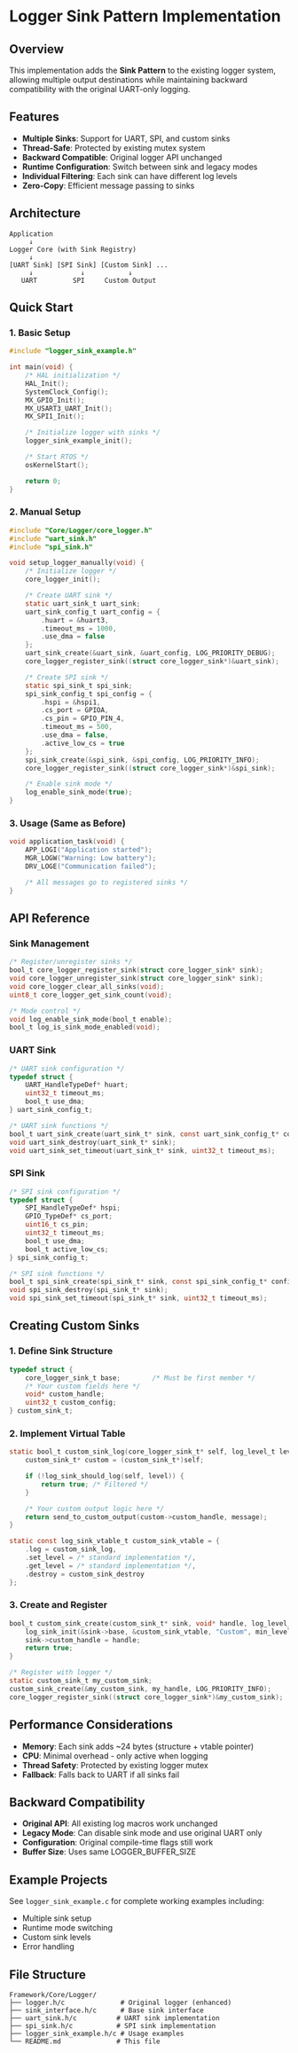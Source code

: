 # Logger Sink Pattern Implementation

## Overview

This implementation adds the **Sink Pattern** to the existing logger system, allowing multiple output destinations while maintaining backward compatibility with the original UART-only logging.

## Features

- **Multiple Sinks**: Support for UART, SPI, and custom sinks
- **Thread-Safe**: Protected by existing mutex system
- **Backward Compatible**: Original logger API unchanged
- **Runtime Configuration**: Switch between sink and legacy modes
- **Individual Filtering**: Each sink can have different log levels
- **Zero-Copy**: Efficient message passing to sinks

## Architecture

```
Application
     ↓
Logger Core (with Sink Registry)
     ↓
[UART Sink] [SPI Sink] [Custom Sink] ...
     ↓            ↓           ↓
   UART         SPI     Custom Output
```

## Quick Start

### 1. Basic Setup

```c
#include "logger_sink_example.h"

int main(void) {
    /* HAL initialization */
    HAL_Init();
    SystemClock_Config();
    MX_GPIO_Init();
    MX_USART3_UART_Init();
    MX_SPI1_Init();

    /* Initialize logger with sinks */
    logger_sink_example_init();

    /* Start RTOS */
    osKernelStart();

    return 0;
}
```

### 2. Manual Setup

```c
#include "Core/Logger/core_logger.h"
#include "uart_sink.h"
#include "spi_sink.h"

void setup_logger_manually(void) {
    /* Initialize logger */
    core_logger_init();

    /* Create UART sink */
    static uart_sink_t uart_sink;
    uart_sink_config_t uart_config = {
        .huart = &huart3,
        .timeout_ms = 1000,
        .use_dma = false
    };
    uart_sink_create(&uart_sink, &uart_config, LOG_PRIORITY_DEBUG);
    core_logger_register_sink((struct core_logger_sink*)&uart_sink);

    /* Create SPI sink */
    static spi_sink_t spi_sink;
    spi_sink_config_t spi_config = {
        .hspi = &hspi1,
        .cs_port = GPIOA,
        .cs_pin = GPIO_PIN_4,
        .timeout_ms = 500,
        .use_dma = false,
        .active_low_cs = true
    };
    spi_sink_create(&spi_sink, &spi_config, LOG_PRIORITY_INFO);
    core_logger_register_sink((struct core_logger_sink*)&spi_sink);

    /* Enable sink mode */
    log_enable_sink_mode(true);
}
```

### 3. Usage (Same as Before)

```c
void application_task(void) {
    APP_LOGI("Application started");
    MGR_LOGW("Warning: Low battery");
    DRV_LOGE("Communication failed");

    /* All messages go to registered sinks */
}
```

## API Reference

### Sink Management

```c
/* Register/unregister sinks */
bool_t core_logger_register_sink(struct core_logger_sink* sink);
void core_logger_unregister_sink(struct core_logger_sink* sink);
void core_logger_clear_all_sinks(void);
uint8_t core_logger_get_sink_count(void);

/* Mode control */
void log_enable_sink_mode(bool_t enable);
bool_t log_is_sink_mode_enabled(void);
```

### UART Sink

```c
/* UART sink configuration */
typedef struct {
    UART_HandleTypeDef* huart;
    uint32_t timeout_ms;
    bool_t use_dma;
} uart_sink_config_t;

/* UART sink functions */
bool_t uart_sink_create(uart_sink_t* sink, const uart_sink_config_t* config, log_level_t min_level);
void uart_sink_destroy(uart_sink_t* sink);
void uart_sink_set_timeout(uart_sink_t* sink, uint32_t timeout_ms);
```

### SPI Sink

```c
/* SPI sink configuration */
typedef struct {
    SPI_HandleTypeDef* hspi;
    GPIO_TypeDef* cs_port;
    uint16_t cs_pin;
    uint32_t timeout_ms;
    bool_t use_dma;
    bool_t active_low_cs;
} spi_sink_config_t;

/* SPI sink functions */
bool_t spi_sink_create(spi_sink_t* sink, const spi_sink_config_t* config, log_level_t min_level);
void spi_sink_destroy(spi_sink_t* sink);
void spi_sink_set_timeout(spi_sink_t* sink, uint32_t timeout_ms);
```

## Creating Custom Sinks

### 1. Define Sink Structure

```c
typedef struct {
    core_logger_sink_t base;        /* Must be first member */
    /* Your custom fields here */
    void* custom_handle;
    uint32_t custom_config;
} custom_sink_t;
```

### 2. Implement Virtual Table

```c
static bool_t custom_sink_log(core_logger_sink_t* self, log_level_t level, log_layer_t layer, const char* message) {
    custom_sink_t* custom = (custom_sink_t*)self;

    if (!log_sink_should_log(self, level)) {
        return true; /* Filtered */
    }

    /* Your custom output logic here */
    return send_to_custom_output(custom->custom_handle, message);
}

static const log_sink_vtable_t custom_sink_vtable = {
    .log = custom_sink_log,
    .set_level = /* standard implementation */,
    .get_level = /* standard implementation */,
    .destroy = custom_sink_destroy
};
```

### 3. Create and Register

```c
bool_t custom_sink_create(custom_sink_t* sink, void* handle, log_level_t min_level) {
    log_sink_init(&sink->base, &custom_sink_vtable, "Custom", min_level);
    sink->custom_handle = handle;
    return true;
}

/* Register with logger */
static custom_sink_t my_custom_sink;
custom_sink_create(&my_custom_sink, my_handle, LOG_PRIORITY_INFO);
core_logger_register_sink((struct core_logger_sink*)&my_custom_sink);
```

## Performance Considerations

- **Memory**: Each sink adds ~24 bytes (structure + vtable pointer)
- **CPU**: Minimal overhead - only active when logging
- **Thread Safety**: Protected by existing logger mutex
- **Fallback**: Falls back to UART if all sinks fail

## Backward Compatibility

- **Original API**: All existing log macros work unchanged
- **Legacy Mode**: Can disable sink mode and use original UART only
- **Configuration**: Original compile-time flags still work
- **Buffer Size**: Uses same LOGGER_BUFFER_SIZE

## Example Projects

See `logger_sink_example.c` for complete working examples including:
- Multiple sink setup
- Runtime mode switching
- Custom sink levels
- Error handling

## File Structure

```
Framework/Core/Logger/
├── logger.h/c              # Original logger (enhanced)
├── sink_interface.h/c      # Base sink interface
├── uart_sink.h/c          # UART sink implementation
├── spi_sink.h/c           # SPI sink implementation
├── logger_sink_example.h/c # Usage examples
└── README.md              # This file
```
